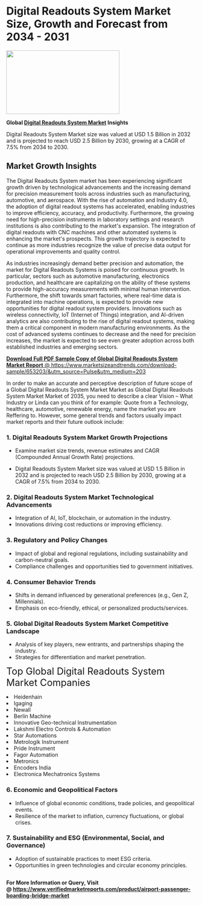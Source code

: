 <H1>Digital Readouts System Market Size, Growth and Forecast from 2034 - 2031</H1><img class="aligncenter size-medium wp-image-584254" src="https://thirdeyenews.in/wp-content/uploads/2034/09/Global-Market-Research-300x168.jpeg" alt="" width="300" height="168" /><p><strong>Global&nbsp;<a href="https://www.marketsizeandtrends.com/download-sample/653203/&amp;utm_source=Pulse&amp;utm_medium=203">Digital Readouts System Market</a> Insights</strong></p><p>Digital Readouts System Market size was valued at USD 1.5 Billion in 2032 and is projected to reach USD 2.5 Billion by 2030, growing at a CAGR of 7.5% from 2034 to 2030.</p><p><h2>Market Growth Insights</h2> <p>The Digital Readouts System market has been experiencing significant growth driven by technological advancements and the increasing demand for precision measurement tools across industries such as manufacturing, automotive, and aerospace. With the rise of automation and Industry 4.0, the adoption of digital readout systems has accelerated, enabling industries to improve efficiency, accuracy, and productivity. Furthermore, the growing need for high-precision instruments in laboratory settings and research institutions is also contributing to the market's expansion. The integration of digital readouts with CNC machines and other automated systems is enhancing the market's prospects. This growth trajectory is expected to continue as more industries recognize the value of precise data output for operational improvements and quality control.</p> <p><a href="#"></a></p> <p>As industries increasingly demand better precision and automation, the market for Digital Readouts Systems is poised for continuous growth. In particular, sectors such as automotive manufacturing, electronics production, and healthcare are capitalizing on the ability of these systems to provide high-accuracy measurements with minimal human intervention. Furthermore, the shift towards smart factories, where real-time data is integrated into machine operations, is expected to provide new opportunities for digital readout system providers. Innovations such as wireless connectivity, IoT (Internet of Things) integration, and AI-driven analytics are also contributing to the rise of digital readout systems, making them a critical component in modern manufacturing environments. As the cost of advanced systems continues to decrease and the need for precision increases, the market is expected to see even greater adoption across both established industries and emerging sectors.</p> <p><a href="#"></p><p><span class=""><strong>Download Full PDF Sample Copy of Global Digital Readouts System Market Report</strong> @ <a href="https://www.marketsizeandtrends.com/download-sample/653203/&amp;utm_source=Pulse&amp;utm_medium=203" target="_blank">https://www.marketsizeandtrends.com/download-sample/653203/&amp;utm_source=Pulse&amp;utm_medium=203</a></span></p><p>In order to make an accurate and perceptive description of future scope of a Global&nbsp;Digital Readouts System Market Market as Global&nbsp;Digital Readouts System Market Market of 2035, you need to describe a clear Vision &ndash; What Industry or Linda can you think of for example: Quote from a Technology, healthcare, automotive, renewable energy, name the market you are Reffering to. However, some general trends and factors usually impact market reports and their future outlook include:</p><h3>1.&nbsp;<strong>Digital Readouts System Market Growth Projections</strong></h3><ul><li>Examine market size trends, revenue estimates and CAGR (Compounded Annual Growth Rate) projections.</li><li><p>Digital Readouts System Market size was valued at USD 1.5 Billion in 2032 and is projected to reach USD 2.5 Billion by 2030, growing at a CAGR of 7.5% from 2034 to 2030.</p></li></ul><h3>2.&nbsp;<strong>Digital Readouts System Market Technological Advancements</strong></h3><ul><li>Integration of AI, IoT, blockchain, or automation in the industry.</li><li>Innovations driving cost reductions or improving efficiency.</li></ul><h3>3.&nbsp;<strong>Regulatory and Policy Changes</strong></h3><ul><li>Impact of global and regional regulations, including sustainability and carbon-neutral goals.</li><li>Compliance challenges and opportunities tied to government initiatives.</li></ul><h3>4.&nbsp;<strong>Consumer Behavior Trends</strong></h3><ul><li>Shifts in demand influenced by generational preferences (e.g., Gen Z, Millennials).</li><li>Emphasis on eco-friendly, ethical, or personalized products/services.</li></ul><h3>5.&nbsp;<strong>Global Digital Readouts System Market Competitive Landscape</strong></h3><ul><li>Analysis of key players, new entrants, and partnerships shaping the industry.</li><li>Strategies for differentiation and market penetration.</li></ul><p data-pm-slice="1 1 []"><span style="color: inherit; font-family: inherit; font-size: 25px;">Top Global Digital Readouts System Market Companies</span></p><div class="" data-test-id=""><p><li>Heidenhain</li><li> Igaging</li><li> Newall</li><li> Berlin Machine</li><li> Innovative Geo-technical Instrumentation</li><li> Lakshmi Electro Controls & Automation</li><li> Star Automations</li><li> Metrologik Instrument</li><li> Pride Instrument</li><li> Fagor Automation</li><li> Metronics</li><li> Encoders India</li><li> Electronica Mechatronics Systems</li></p></div><h3>6.&nbsp;<strong>Economic and Geopolitical Factors</strong></h3><ul><li>Influence of global economic conditions, trade policies, and geopolitical events.</li><li>Resilience of the market to inflation, currency fluctuations, or global crises.</li></ul><h3>7.&nbsp;<strong>Sustainability and ESG (Environmental, Social, and Governance)</strong></h3><ul><li>Adoption of sustainable practices to meet ESG criteria.</li><li>Opportunities in green technologies and circular economy principles.</li></ul><h2><strong style="font-size: 14px;">For More Information or Query, Visit @&nbsp;</strong><a style="background-color: #ffffff; font-size: 14px;" href="https://www.marketsizeandtrends.com/report/digital-readouts-system-market/" target="_blank">https://www.verifiedmarketreports.com/product/airport-passenger-boarding-bridge-market</a></h2>

